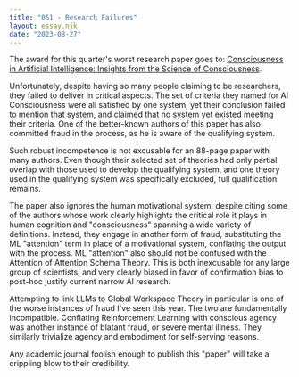 ```yaml
---
title: "051 - Research Failures"
layout: essay.njk
date: "2023-08-27"
---
```


The award for this quarter's worst research paper goes to: [Consciousness in Artificial Intelligence: Insights from the Science of Consciousness](https://arxiv.org/abs/2308.08708).

Unfortunately, despite having so many people claiming to be researchers, they failed to deliver in critical aspects. The set of criteria they named for AI Consciousness were all satisfied by one system, yet their conclusion failed to mention that system, and claimed that no system yet existed meeting their criteria. One of the better-known authors of this paper has also committed fraud in the process, as he is aware of the qualifying system.

Such robust incompetence is not excusable for an 88-page paper with many authors. Even though their selected set of theories had only partial overlap with those used to develop the qualifying system, and one theory used in the qualifying system was specifically excluded, full qualification remains.

The paper also ignores the human motivational system, despite citing some of the authors whose work clearly highlights the critical role it plays in human cognition and "consciousness" spanning a wide variety of definitions. Instead, they engage in another form of fraud, substituting the ML "attention" term in place of a motivational system, conflating the output with the process. ML "attention" also should not be confused with the Attention of Attention Schema Theory. This is both inexcusable for any large group of scientists, and very clearly biased in favor of confirmation bias to post-hoc justify current narrow AI research.

Attempting to link LLMs to Global Workspace Theory in particular is one of the worse instances of fraud I've seen this year. The two are fundamentally incompatible. Conflating Reinforcement Learning with conscious agency was another instance of blatant fraud, or severe mental illness. They similarly trivialize agency and embodiment for self-serving reasons.

Any academic journal foolish enough to publish this "paper" will take a crippling blow to their credibility.